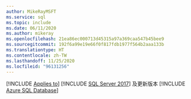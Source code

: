 ```yaml
---
author: MikeRayMSFT
ms.service: sql
ms.topic: include
ms.date: 06/11/2020
ms.author: mikeray
ms.openlocfilehash: 21ea86ec000713d45315a97a369caa547b45bee9
ms.sourcegitcommit: 192f6a99e19e66f0f817fdb1977f564b2aaa133b
ms.translationtype: HT
ms.contentlocale: zh-TW
ms.lasthandoff: 11/25/2020
ms.locfileid: "96131256"
---
```

[!INCLUDE [Applies to](../../includes/applies-md.md)] [!INCLUDE [SQL Server 2017](_ss2017.md)] 及更新版本  [!INCLUDE [Azure SQL Database](../../includes/applies-to-version/_asdb.md)]
